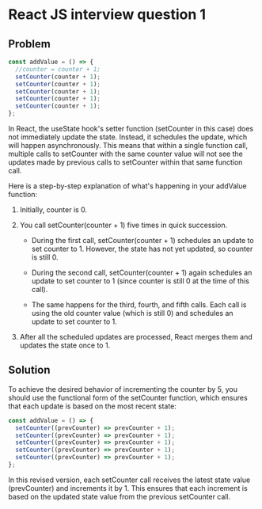 # React JS interview question 1

## Problem

```javascript
const addValue = () => {
  //counter = counter + 1;
  setCounter(counter + 1);
  setCounter(counter + 1);
  setCounter(counter + 1);
  setCounter(counter + 1);
  setCounter(counter + 1);
};
```

In React, the useState hook's setter function (setCounter in this case) does not immediately update the state. Instead, it schedules the update, which will happen asynchronously. This means that within a single function call, multiple calls to setCounter with the same counter value will not see the updates made by previous calls to setCounter within that same function call.

Here is a step-by-step explanation of what's happening in your addValue function:

1. Initially, counter is 0.

2. You call setCounter(counter + 1) five times in quick succession.

   - During the first call, setCounter(counter + 1) schedules an update to set counter to 1. However, the state has not yet updated, so counter is still 0.

   - During the second call, setCounter(counter + 1) again schedules an update to set counter to 1 (since counter is still 0 at the time of this call).

   - The same happens for the third, fourth, and fifth calls. Each call is using the old counter value (which is still 0) and schedules an update to set counter to 1.

3. After all the scheduled updates are processed, React merges them and updates the state once to 1.

## Solution

To achieve the desired behavior of incrementing the counter by 5, you should use the functional form of the setCounter function, which ensures that each update is based on the most recent state:

```javascript
const addValue = () => {
  setCounter((prevCounter) => prevCounter + 1);
  setCounter((prevCounter) => prevCounter + 1);
  setCounter((prevCounter) => prevCounter + 1);
  setCounter((prevCounter) => prevCounter + 1);
  setCounter((prevCounter) => prevCounter + 1);
};
```

In this revised version, each setCounter call receives the latest state value (prevCounter) and increments it by 1. This ensures that each increment is based on the updated state value from the previous setCounter call.
